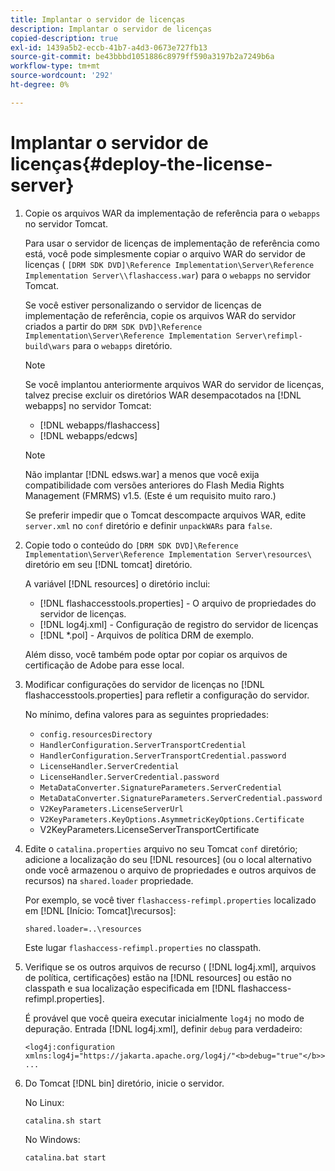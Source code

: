 ```yaml
---
title: Implantar o servidor de licenças
description: Implantar o servidor de licenças
copied-description: true
exl-id: 1439a5b2-eccb-41b7-a4d3-0673e727fb13
source-git-commit: be43bbbd1051886c8979ff590a3197b2a7249b6a
workflow-type: tm+mt
source-wordcount: '292'
ht-degree: 0%

---
```


# Implantar o servidor de licenças{#deploy-the-license-server}

1. Copie os arquivos WAR da implementação de referência para o `webapps` no servidor Tomcat.

   Para usar o servidor de licenças de implementação de referência como está, você pode simplesmente copiar o arquivo WAR do servidor de licenças ( `[DRM SDK DVD]\Reference Implementation\Server\Reference Implementation Server\\flashaccess.war`) para o `webapps` no servidor Tomcat.

   Se você estiver personalizando o servidor de licenças de implementação de referência, copie os arquivos WAR do servidor criados a partir do `DRM SDK DVD]\Reference Implementation\Server\Reference Implementation Server\refimpl-build\wars` para o `webapps` diretório.

   >[!NOTE]
   >
   >Se você implantou anteriormente arquivos WAR do servidor de licenças, talvez precise excluir os diretórios WAR desempacotados na [!DNL webapps] no servidor Tomcat:
   >
   >* [!DNL webapps/flashaccess]
   >* [!DNL webapps/edcws]


   >[!NOTE]
   >
   >Não implantar [!DNL edsws.war] a menos que você exija compatibilidade com versões anteriores do Flash Media Rights Management (FMRMS) v1.5. (Este é um requisito muito raro.)
   >
   >Se preferir impedir que o Tomcat descompacte arquivos WAR, edite `server.xml` no `conf` diretório e definir `unpackWARs` para `false`.

1. Copie todo o conteúdo do `[DRM SDK DVD]\Reference Implementation\Server\Reference Implementation Server\resources\` diretório em seu [!DNL tomcat] diretório.

   A variável [!DNL resources] o diretório inclui:

   * [!DNL flashaccesstools.properties] - O arquivo de propriedades do servidor de licenças.
   * [!DNL log4j.xml] - Configuração de registro do servidor de licenças
   * [!DNL *.pol] - Arquivos de política DRM de exemplo.

   Além disso, você também pode optar por copiar os arquivos de certificação de Adobe para esse local.

1. Modificar configurações do servidor de licenças no [!DNL flashaccesstools.properties] para refletir a configuração do servidor.

   No mínimo, defina valores para as seguintes propriedades:

   * `config.resourcesDirectory`
   * `HandlerConfiguration.ServerTransportCredential`
   * `HandlerConfiguration.ServerTransportCredential.password`
   * `LicenseHandler.ServerCredential`
   * `LicenseHandler.ServerCredential.password`
   * `MetaDataConverter.SignatureParameters.ServerCredential`
   * `MetaDataConverter.SignatureParameters.ServerCredential.password`
   * `V2KeyParameters.LicenseServerUrl`
   * `V2KeyParameters.KeyOptions.AsymmetricKeyOptions.Certificate`
   * V2KeyParameters.LicenseServerTransportCertificate

1. Edite o `catalina.properties` arquivo no seu Tomcat `conf` diretório; adicione a localização do seu [!DNL resources] (ou o local alternativo onde você armazenou o arquivo de propriedades e outros arquivos de recursos) na `shared.loader` propriedade.

   Por exemplo, se você tiver `flashaccess-refimpl.properties` localizado em [!DNL [Início: Tomcat]\recursos\]:

   ```
   shared.loader=..\resources
   ```

   Este lugar `flashaccess-refimpl.properties` no classpath.
1. Verifique se os outros arquivos de recurso ( [!DNL log4j.xml], arquivos de política, certificações) estão na [!DNL resources] ou estão no classpath e sua localização especificada em [!DNL flashaccess-refimpl.properties].

   É provável que você queira executar inicialmente `log4j` no modo de depuração. Entrada [!DNL log4j.xml], definir `debug` para verdadeiro:

   ```
   <log4j:configuration xmlns:log4j="https://jakarta.apache.org/log4j/"<b>debug="true"</b>>
   ...
   ```

1. Do Tomcat [!DNL bin] diretório, inicie o servidor.

   No Linux:

   ```
   catalina.sh start
   ```

   No Windows:

   ```
   catalina.bat start
   ```
